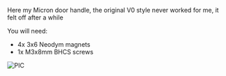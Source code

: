 Here my Micron door handle, the original V0 style never worked for me, it felt off after a while

You will need:
- 4x 3x6 Neodym magnets
- 1x M3x8mm BHCS screws


![PIC](Images/door_handle.png)
